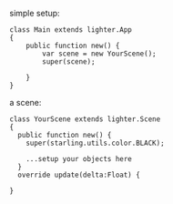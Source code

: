 simple setup:

    class Main extends lighter.App
    {
    	public function new() {
    		var scene = new YourScene();
    		super(scene);
    
    	}
    }

a scene:

    class YourScene extends lighter.Scene
    {
      public function new() {
        super(starling.utils.color.BLACK);

        ...setup your objects here
      }
      override update(delta:Float) {
        
    }
      
